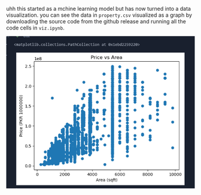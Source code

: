 uhh this started as a mchine learning model but has now turned into a data visualization. you can see the data in `property.csv` visualized as a graph by downloading the source code from the github release and running all the code cells in `viz.ipynb`.

![scatter plot](image.png)
